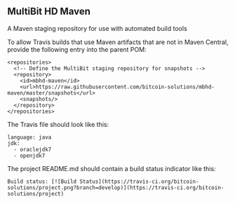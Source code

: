 ## MultiBit HD Maven

A Maven staging repository for use with automated build tools

To allow Travis builds that use Maven artifacts that are not in Maven Central, provide the following
entry into the parent POM:

    <repositories>
      <!-- Define the MultiBit staging repository for snapshots -->
      <repository>
        <id>mbhd-maven</id>
        <url>https://raw.githubusercontent.com/bitcoin-solutions/mbhd-maven/master/snapshots</url>
        <snapshots/>
      </repository>
    </repositories>

The Travis file should look like this:

    language: java
    jdk:
      - oraclejdk7
      - openjdk7

The project README.md should contain a build status indicator like this:

    Build status: [![Build Status](https://travis-ci.org/bitcoin-solutions/project.png?branch=develop)](https://travis-ci.org/bitcoin-solutions/project)
